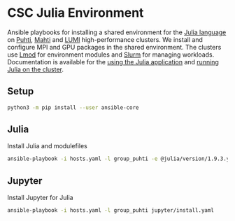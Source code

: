 # CSC Julia Environment
Ansible playbooks for installing a shared environment for the [Julia language](https://julialang.org/) on [Puhti](https://docs.csc.fi/computing/systems-puhti/), [Mahti](https://docs.csc.fi/computing/systems-mahti/) and [LUMI](https://docs.lumi-supercomputer.eu/) high-performance clusters.
We install and configure MPI and GPU packages in the shared environment.
The clusters use [Lmod](https://lmod.readthedocs.io/en/latest/) for environment modules and [Slurm](https://slurm.schedmd.com/) for managing workloads.
Documentation is available for the [using the Julia application](https://docs.csc.fi/apps/julia/) and [running Julia on the cluster](https://docs.csc.fi/support/tutorials/julia/).


## Setup
```bash
python3 -m pip install --user ansible-core
```


## Julia
Install Julia and modulefiles

```bash
ansible-playbook -i hosts.yaml -l group_puhti -e @julia/version/1.9.3.yaml julia/install.yaml
```


## Jupyter
Install Jupyter for Julia

```bash
ansible-playbook -i hosts.yaml -l group_puhti jupyter/install.yaml
```
